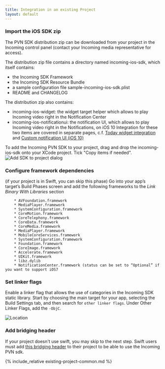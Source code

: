 ```yaml
---
title: Integration in an existing Project
layout: default 
---
```


### Import the iOS SDK zip ###

The PVN SDK distribution zip can be downloaded from your project in the Incoming control panel
(contact your Incoming media representative for access).

The distribution zip file contains a directory named incoming-ios-sdk, which itself contains:

* the Incoming SDK Framework
* the Incoming SDK Resource Bundle
* a sample configuration file sample-incoming-ios-sdk.plist
* README and CHANGELOG

The distribution zip also contains:

* incoming-ios-widget: the widget target helper which allows to play Incoming video right in the Notification Center
* incoming-ios-notificationui: the notification UI, which allows to play Incoming video right in the Notifications, on iOS 10
Integration for these two items are covered in separate pages, c.f. [Today widget integration](./widget-integration.html) and [Custom notification UI (iOS 10)](./custom-notification-ui.html)


To add the Incoming PVN SDK to your project, drag and drop the incoming-ios-sdk onto your XCode project. Tick "Copy items if needed".
![Add SDK to project dialog](./images/add_sdk_to_project_dialog.png)


### Configure framework dependencies ###

(if your project is in Swift, you can skip this phase) 
Go into your app’s target’s Build Phases screen and add the following frameworks to
the *Link Binary With Libraries* section

~~~~
	* AVFoundation.framework
	* MediaPlayer.framework
	* SystemConfiguration.framework
	* CoreMotion.framework
	* CoreTelephony.framework
	* CoreData.framework
	* CoreMedia.framework
	* MediaPlayer.framework
	* MobileCoreServices.framework
	* SystemConfiguration.framework
	* Foundation.framework
	* CoreImage.framework
	* Accelerate.framework
	* UIKit.framework
	* libz.dylib
	* NotificationCenter.framework (status can be set to “Optional” if you want to support iOS7
~~~~

### Set linker flags ###

Enable a linker flag that allows the use of categories in the Incoming SDK static library. 
Start by choosing the main target for your app, selecting the Build Settings tab, and then
 search for `other linker flags`. Under Other Linker Flags, add the `-ObjC`.

![Location ](./images/setup_linker_flag.png)


### Add bridging header ###

If your project doesn't use swift, you may skip to the next step. Swift users must add [this 
bridging header](https://github.com/incoming-inc/ios-template-app/blob/master/Swift/ISDK-Bridging-Header.h) 
to their project to be able to use the Incoming PVN sdk.

{% include_relative existing-project-common.md %}